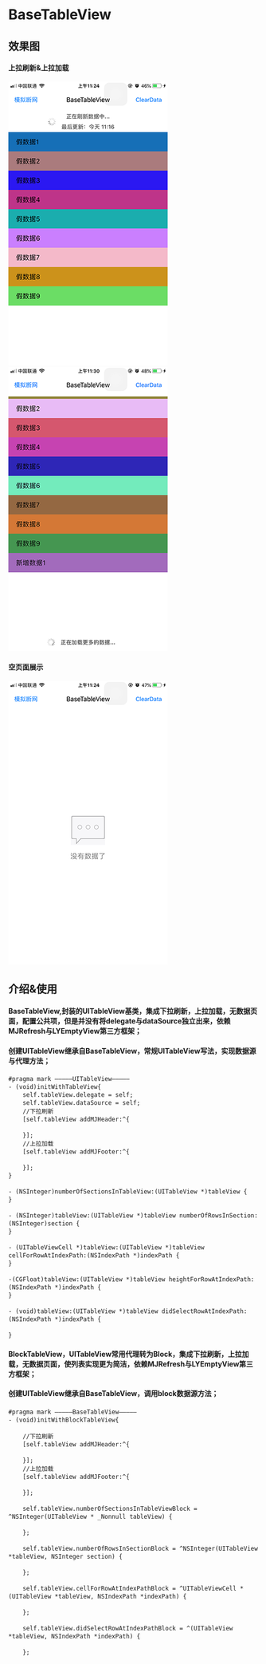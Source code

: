 # BaseTableView
## 效果图
#### 上拉刷新&上拉加载
![下拉刷新](https://raw.githubusercontent.com/qianfei1993/BaseTableView/master/BaseTableView/image1.png)
![上拉加载](https://raw.githubusercontent.com/qianfei1993/BaseTableView/master/BaseTableView/image2.png)


#### 空页面展示
![无数据](https://raw.githubusercontent.com/qianfei1993/BaseTableView/master/BaseTableView/image3.png)

## 介绍&使用
#### BaseTableView,封装的UITableView基类，集成下拉刷新，上拉加载，无数据页面，配置公共项，但是并没有将delegate与dataSource独立出来，依赖MJRefresh与LYEmptyView第三方框架；
#### 创建UITableView继承自BaseTableView，常规UITableView写法，实现数据源与代理方法；
```
#pragma mark —————UITableView—————
- (void)initWithTableView{
    self.tableView.delegate = self;
    self.tableView.dataSource = self;
    //下拉刷新
    [self.tableView addMJHeader:^{
    
    }];
    //上拉加载
    [self.tableView addMJFooter:^{
       
    }];
}

- (NSInteger)numberOfSectionsInTableView:(UITableView *)tableView {
}

- (NSInteger)tableView:(UITableView *)tableView numberOfRowsInSection:(NSInteger)section {
}

- (UITableViewCell *)tableView:(UITableView *)tableView cellForRowAtIndexPath:(NSIndexPath *)indexPath {
}

-(CGFloat)tableView:(UITableView *)tableView heightForRowAtIndexPath:(NSIndexPath *)indexPath {
}

- (void)tableView:(UITableView *)tableView didSelectRowAtIndexPath:(NSIndexPath *)indexPath {
    
}
```

#### BlockTableView，UITableView常用代理转为Block，集成下拉刷新，上拉加载，无数据页面，使列表实现更为简洁，依赖MJRefresh与LYEmptyView第三方框架；
#### 创建UITableView继承自BaseTableView，调用block数据源方法；
```
#pragma mark —————BaseTableView—————
- (void)initWithBlockTableView{
 
    //下拉刷新
    [self.tableView addMJHeader:^{
       
    }];
    //上拉加载
    [self.tableView addMJFooter:^{
      
    }];
  
    self.tableView.numberOfSectionsInTableViewBlock = ^NSInteger(UITableView * _Nonnull tableView) {

    };
    
    self.tableView.numberOfRowsInSectionBlock = ^NSInteger(UITableView *tableView, NSInteger section) {

    };
    
    self.tableView.cellForRowAtIndexPathBlock = ^UITableViewCell *(UITableView *tableView, NSIndexPath *indexPath) {
      
    };
    
    self.tableView.didSelectRowAtIndexPathBlock = ^(UITableView *tableView, NSIndexPath *indexPath) {
        
    };
```
